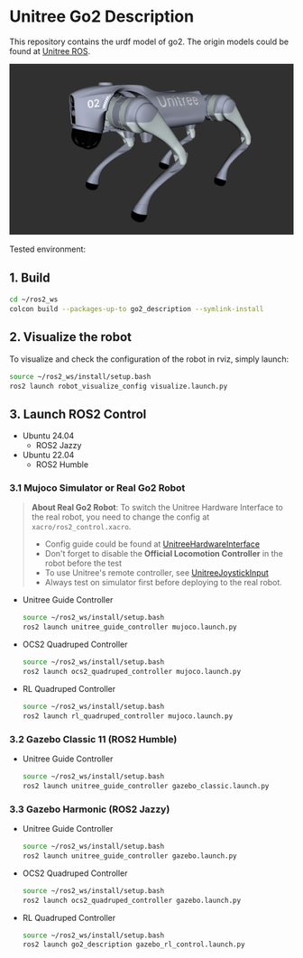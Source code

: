 # Unitree Go2 Description

This repository contains the urdf model of go2. The origin models could be found at [Unitree ROS](https://github.com/unitreerobotics/unitree_ros).

![go2](../../.images/unitree_go2.png)

Tested environment:

## 1. Build

```bash
cd ~/ros2_ws
colcon build --packages-up-to go2_description --symlink-install
```

## 2. Visualize the robot

To visualize and check the configuration of the robot in rviz, simply launch:

```bash
source ~/ros2_ws/install/setup.bash
ros2 launch robot_visualize_config visualize.launch.py
```

## 3. Launch ROS2 Control

* Ubuntu 24.04
  * ROS2 Jazzy
* Ubuntu 22.04
  * ROS2 Humble


### 3.1 Mujoco Simulator or Real Go2 Robot
> **About Real Go2 Robot**: To switch the Unitree Hardware Interface to the real robot, you need to change the config at `xacro/ros2_control.xacro`. 
> * Config guide could be found at [UnitreeHardwareInterface](../../../hardwares/hardware_unitree_sdk2)
> * Don't forget to disable the **Official Locomotion Controller** in the robot before the test
> * To use Unitree's remote controller, see [UnitreeJoystickInput](../../../commands/unitree_joystick_input) 
> * Always test on simulator first before deploying to the real robot.
* Unitree Guide Controller
  ```bash
  source ~/ros2_ws/install/setup.bash
  ros2 launch unitree_guide_controller mujoco.launch.py
  ```
* OCS2 Quadruped Controller
  ```bash
  source ~/ros2_ws/install/setup.bash
  ros2 launch ocs2_quadruped_controller mujoco.launch.py
  ```
* RL Quadruped Controller
  ```bash
  source ~/ros2_ws/install/setup.bash
  ros2 launch rl_quadruped_controller mujoco.launch.py
  ```

### 3.2 Gazebo Classic 11 (ROS2 Humble)
* Unitree Guide Controller
  ```bash
  source ~/ros2_ws/install/setup.bash
  ros2 launch unitree_guide_controller gazebo_classic.launch.py
  ```

### 3.3 Gazebo Harmonic (ROS2 Jazzy)

* Unitree Guide Controller
  ```bash
  source ~/ros2_ws/install/setup.bash
  ros2 launch unitree_guide_controller gazebo.launch.py
  ```
* OCS2 Quadruped Controller
  ```bash
  source ~/ros2_ws/install/setup.bash
  ros2 launch ocs2_quadruped_controller gazebo.launch.py
  ```
* RL Quadruped Controller
  ```bash
  source ~/ros2_ws/install/setup.bash
  ros2 launch go2_description gazebo_rl_control.launch.py
  ```

